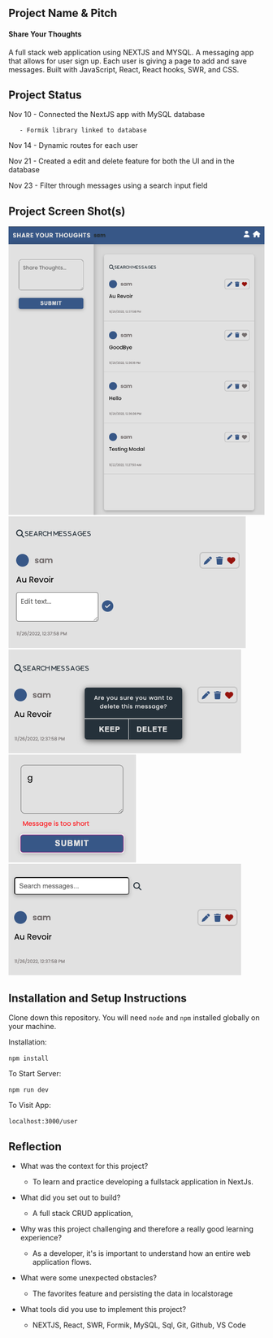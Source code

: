 ## Project Name & Pitch

#### Share Your Thoughts

A full stack web application using NEXTJS and MYSQL. A messaging app that allows for user sign up. Each user is giving a page to add and save messages. Built with JavaScript, React, React hooks, SWR, and CSS.

## Project Status

Nov 10 - Connected the NextJS app with MySQL database

       - Formik library linked to database

Nov 14 - Dynamic routes for each user

Nov 21 - Created a edit and delete feature for both the UI and in   the database

Nov 23 - Filter through messages using a search input field

## Project Screen Shot(s)
<img src="./public/screenshots/ui1.png">
<img src="./public/screenshots/ui_edit.png">
<img src="./public/screenshots/ui_delete.png">
<img src="./public/screenshots/ui_errors.png">
<img src="./public/screenshots/ui_search.png">

## Installation and Setup Instructions

Clone down this repository. You will need `node` and `npm` installed globally on your machine.

Installation:

`npm install`

To Start Server:

`npm run dev`

To Visit App:

`localhost:3000/user`

## Reflection

- What was the context for this project?
    - To learn and practice developing a fullstack application in NextJs.
- What did you set out to build?
    - A full stack CRUD application, 

- Why was this project challenging and therefore a really good learning experience?
    - As a developer, it's is important to understand how an entire web application flows.
- What were some unexpected obstacles?
    - The favorites feature and persisting the data in localstorage
- What tools did you use to implement this project?
    - NEXTJS, React, SWR, Formik, MySQL, Sql, Git, Github, VS Code 
